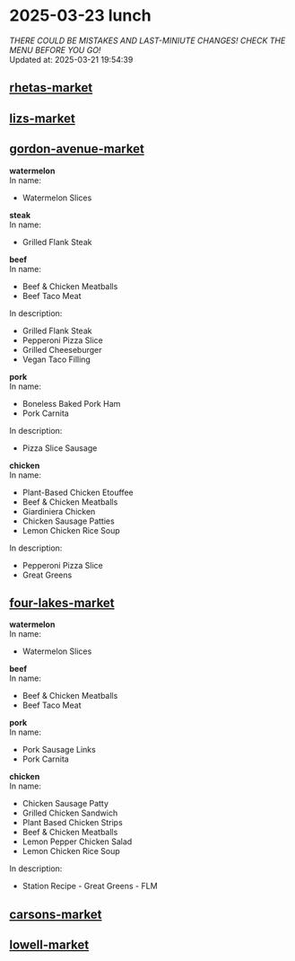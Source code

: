 # 2025-03-23 lunch  
*THERE COULD BE MISTAKES AND LAST-MINIUTE CHANGES! CHECK THE MENU BEFORE YOU GO!*  
Updated at: 2025-03-21 19:54:39  
## [rhetas-market](https://wisc-housingdining.nutrislice.com/menu/rhetas-market/lunch/2025-03-23)  
## [lizs-market](https://wisc-housingdining.nutrislice.com/menu/lizs-market/lunch/2025-03-23)  
## [gordon-avenue-market](https://wisc-housingdining.nutrislice.com/menu/gordon-avenue-market/lunch/2025-03-23)  
**watermelon**  
In name:   
 - Watermelon Slices  
  
**steak**  
In name:   
 - Grilled Flank Steak  
  
**beef**  
In name:   
 - Beef & Chicken Meatballs  
 - Beef Taco Meat  
  
In description:   
 - Grilled Flank Steak  
 - Pepperoni Pizza Slice  
 - Grilled Cheeseburger  
 - Vegan Taco Filling  
  
**pork**  
In name:   
 - Boneless Baked Pork Ham  
 - Pork Carnita  
  
In description:   
 - Pizza Slice Sausage  
  
**chicken**  
In name:   
 - Plant-Based Chicken Etouffee  
 - Beef & Chicken Meatballs  
 - Giardiniera Chicken  
 - Chicken Sausage Patties  
 - Lemon Chicken Rice Soup  
  
In description:   
 - Pepperoni Pizza Slice  
 - Great Greens  
  
## [four-lakes-market](https://wisc-housingdining.nutrislice.com/menu/four-lakes-market/lunch/2025-03-23)  
**watermelon**  
In name:   
 - Watermelon Slices  
  
**beef**  
In name:   
 - Beef & Chicken Meatballs  
 - Beef Taco Meat  
  
**pork**  
In name:   
 - Pork Sausage Links  
 - Pork Carnita  
  
**chicken**  
In name:   
 - Chicken Sausage Patty  
 - Grilled Chicken Sandwich  
 - Plant Based Chicken Strips  
 - Beef & Chicken Meatballs  
 - Lemon Pepper Chicken Salad  
 - Lemon Chicken Rice Soup  
  
In description:   
 - Station Recipe - Great Greens - FLM  
  
## [carsons-market](https://wisc-housingdining.nutrislice.com/menu/carsons-market/lunch/2025-03-23)  
## [lowell-market](https://wisc-housingdining.nutrislice.com/menu/lowell-market/lunch/2025-03-23)  
  
